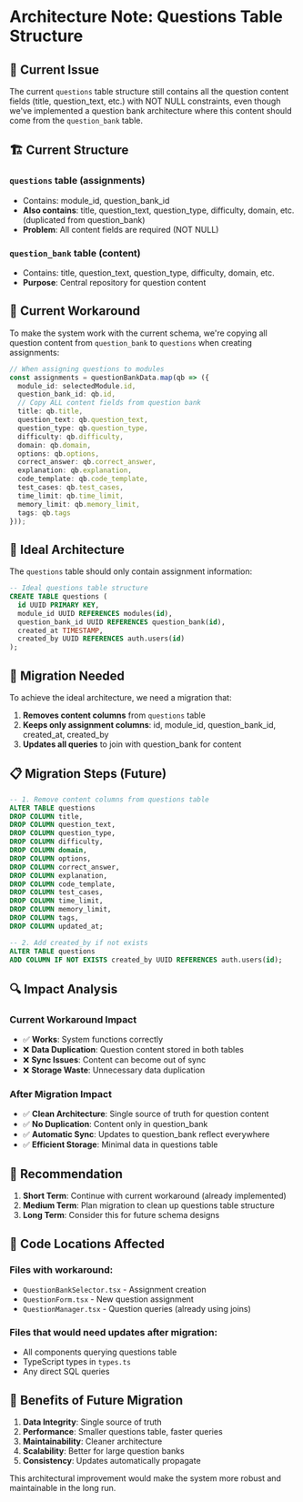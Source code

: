 # Architecture Note: Questions Table Structure

## 🚨 Current Issue

The current `questions` table structure still contains all the question content fields (title, question_text, etc.) with NOT NULL constraints, even though we've implemented a question bank architecture where this content should come from the `question_bank` table.

## 🏗️ Current Structure

### `questions` table (assignments)
- Contains: module_id, question_bank_id
- **Also contains**: title, question_text, question_type, difficulty, domain, etc. (duplicated from question_bank)
- **Problem**: All content fields are required (NOT NULL)

### `question_bank` table (content)
- Contains: title, question_text, question_type, difficulty, domain, etc.
- **Purpose**: Central repository for question content

## 🔧 Current Workaround

To make the system work with the current schema, we're copying all question content from `question_bank` to `questions` when creating assignments:

```typescript
// When assigning questions to modules
const assignments = questionBankData.map(qb => ({
  module_id: selectedModule.id,
  question_bank_id: qb.id,
  // Copy ALL content fields from question bank
  title: qb.title,
  question_text: qb.question_text,
  question_type: qb.question_type,
  difficulty: qb.difficulty,
  domain: qb.domain,
  options: qb.options,
  correct_answer: qb.correct_answer,
  explanation: qb.explanation,
  code_template: qb.code_template,
  test_cases: qb.test_cases,
  time_limit: qb.time_limit,
  memory_limit: qb.memory_limit,
  tags: qb.tags
}));
```

## 🎯 Ideal Architecture

The `questions` table should only contain assignment information:

```sql
-- Ideal questions table structure
CREATE TABLE questions (
  id UUID PRIMARY KEY,
  module_id UUID REFERENCES modules(id),
  question_bank_id UUID REFERENCES question_bank(id),
  created_at TIMESTAMP,
  created_by UUID REFERENCES auth.users(id)
);
```

## 🔄 Migration Needed

To achieve the ideal architecture, we need a migration that:

1. **Removes content columns** from `questions` table
2. **Keeps only assignment columns**: id, module_id, question_bank_id, created_at, created_by
3. **Updates all queries** to join with question_bank for content

## 📋 Migration Steps (Future)

```sql
-- 1. Remove content columns from questions table
ALTER TABLE questions 
DROP COLUMN title,
DROP COLUMN question_text,
DROP COLUMN question_type,
DROP COLUMN difficulty,
DROP COLUMN domain,
DROP COLUMN options,
DROP COLUMN correct_answer,
DROP COLUMN explanation,
DROP COLUMN code_template,
DROP COLUMN test_cases,
DROP COLUMN time_limit,
DROP COLUMN memory_limit,
DROP COLUMN tags,
DROP COLUMN updated_at;

-- 2. Add created_by if not exists
ALTER TABLE questions 
ADD COLUMN IF NOT EXISTS created_by UUID REFERENCES auth.users(id);
```

## 🔍 Impact Analysis

### Current Workaround Impact
- ✅ **Works**: System functions correctly
- ❌ **Data Duplication**: Question content stored in both tables
- ❌ **Sync Issues**: Content can become out of sync
- ❌ **Storage Waste**: Unnecessary data duplication

### After Migration Impact
- ✅ **Clean Architecture**: Single source of truth for question content
- ✅ **No Duplication**: Content only in question_bank
- ✅ **Automatic Sync**: Updates to question_bank reflect everywhere
- ✅ **Efficient Storage**: Minimal data in questions table

## 🚀 Recommendation

1. **Short Term**: Continue with current workaround (already implemented)
2. **Medium Term**: Plan migration to clean up questions table structure
3. **Long Term**: Consider this for future schema designs

## 📝 Code Locations Affected

### Files with workaround:
- `QuestionBankSelector.tsx` - Assignment creation
- `QuestionForm.tsx` - New question assignment
- `QuestionManager.tsx` - Question queries (already using joins)

### Files that would need updates after migration:
- All components querying questions table
- TypeScript types in `types.ts`
- Any direct SQL queries

## 🎯 Benefits of Future Migration

1. **Data Integrity**: Single source of truth
2. **Performance**: Smaller questions table, faster queries
3. **Maintainability**: Cleaner architecture
4. **Scalability**: Better for large question banks
5. **Consistency**: Updates automatically propagate

This architectural improvement would make the system more robust and maintainable in the long run.
